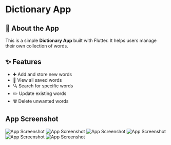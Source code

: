 # Dictionary App


## 📖 About the App
This is a simple **Dictionary App** built with Flutter. It helps users manage their own collection of words.

## ✨ Features
- ➕ Add and store new words  
- 👀 View all saved words  
- 🔍 Search for specific words  
- ✏️ Update existing words  
- 🗑️ Delete unwanted words  

## App Screenshot

![App Screenshot](assets/screenshot/1.jpeg)
![App Screenshot](assets/screenshot/2.jpeg)
![App Screenshot](assets/screenshot/3.jpeg)
![App Screenshot](assets/screenshot/4.jpeg)
![App Screenshot](assets/screenshot/5.jpeg)
![App Screenshot](assets/screenshot/6.jpeg)

